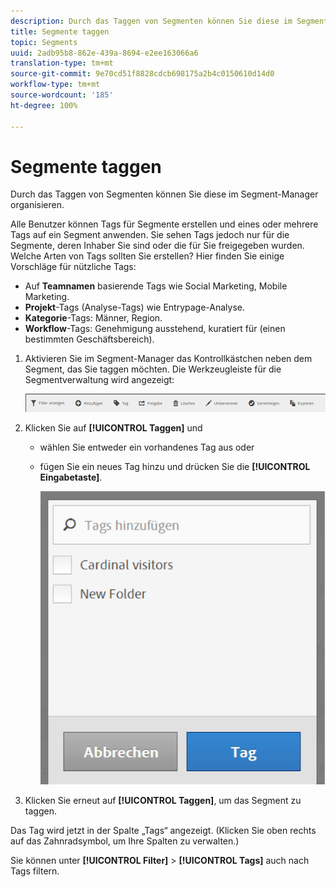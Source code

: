 ```yaml
---
description: Durch das Taggen von Segmenten können Sie diese im Segment-Manager organisieren.
title: Segmente taggen
topic: Segments
uuid: 2adb95b8-862e-439a-8694-e2ee163066a6
translation-type: tm+mt
source-git-commit: 9e70cd51f8828cdcb698175a2b4c0150610d14d0
workflow-type: tm+mt
source-wordcount: '185'
ht-degree: 100%

---
```



# Segmente taggen

Durch das Taggen von Segmenten können Sie diese im Segment-Manager organisieren.

Alle Benutzer können Tags für Segmente erstellen und eines oder mehrere Tags auf ein Segment anwenden. Sie sehen Tags jedoch nur für die Segmente, deren Inhaber Sie sind oder die für Sie freigegeben wurden. Welche Arten von Tags sollten Sie erstellen? Hier finden Sie einige Vorschläge für nützliche Tags:

* Auf **Teamnamen** basierende Tags wie Social Marketing, Mobile Marketing.
* **Projekt**-Tags (Analyse-Tags) wie Entrypage-Analyse.
* **Kategorie**-Tags: Männer, Region.
* **Workflow**-Tags: Genehmigung ausstehend, kuratiert für (einen bestimmten Geschäftsbereich).

1. Aktivieren Sie im Segment-Manager das Kontrollkästchen neben dem Segment, das Sie taggen möchten. Die Werkzeugleiste für die Segmentverwaltung wird angezeigt:

   ![](assets/segment_mgmt_toolbar.png)

1. Klicken Sie auf **[!UICONTROL Taggen]** und

   * wählen Sie entweder ein vorhandenes Tag aus oder
   * fügen Sie ein neues Tag hinzu und drücken Sie die **[!UICONTROL Eingabetaste]**.

      ![](assets/tagging_ui.png)

1. Klicken Sie erneut auf **[!UICONTROL Taggen]**, um das Segment zu taggen.

Das Tag wird jetzt in der Spalte „Tags“ angezeigt. (Klicken Sie oben rechts auf das Zahnradsymbol, um Ihre Spalten zu verwalten.)

Sie können unter **[!UICONTROL Filter]** > **[!UICONTROL Tags]** auch nach Tags filtern.
